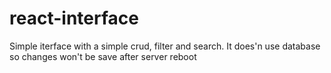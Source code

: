 # react-interface
Simple iterface with a simple crud, filter and search.
It does'n use database so changes won't be save after server reboot
